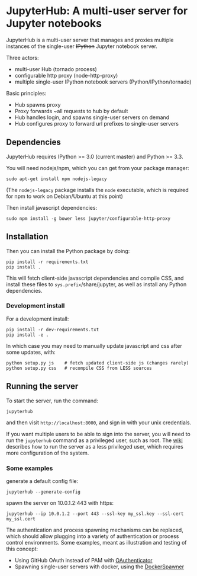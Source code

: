 # JupyterHub: A multi-user server for Jupyter notebooks

JupyterHub is a multi-user server that manages and proxies multiple instances of the single-user <del>IPython</del> Jupyter notebook server.

Three actors:

- multi-user Hub (tornado process)
- configurable http proxy (node-http-proxy)
- multiple single-user IPython notebook servers (Python/IPython/tornado)

Basic principles:

- Hub spawns proxy
- Proxy forwards ~all requests to hub by default
- Hub handles login, and spawns single-user servers on demand
- Hub configures proxy to forward url prefixes to single-user servers


## Dependencies

JupyterHub requires IPython >= 3.0 (current master) and Python >= 3.3.

You will need nodejs/npm, which you can get from your package manager:

    sudo apt-get install npm nodejs-legacy

(The `nodejs-legacy` package installs the `node` executable,
which is required for npm to work on Debian/Ubuntu at this point)

Then install javascript dependencies:

    sudo npm install -g bower less jupyter/configurable-http-proxy


## Installation

Then you can install the Python package by doing:

    pip install -r requirements.txt
    pip install .

This will fetch client-side javascript dependencies and compile CSS,
and install these files to `sys.prefix`/share/jupyter, as well as
install any Python dependencies.


### Development install

For a development install:

    pip install -r dev-requirements.txt
    pip install -e .

In which case you may need to manually update javascript and css after some updates, with:

    python setup.py js    # fetch updated client-side js (changes rarely)
    python setup.py css   # recompile CSS from LESS sources


## Running the server

To start the server, run the command:

    jupyterhub

and then visit `http://localhost:8000`, and sign in with your unix credentials.

If you want multiple users to be able to sign into the server, you will need to run the
`jupyterhub` command as a privileged user, such as root.
The [wiki](https://github.com/jupyter/jupyterhub/wiki/Using-sudo-to-run-the-server-as-non-root) describes how to run the server
as a less privileged user, which requires more configuration of the system.

### Some examples

generate a default config file:

    jupyterhub --generate-config

spawn the server on 10.0.1.2:443 with https:

    jupyterhub --ip 10.0.1.2 --port 443 --ssl-key my_ssl.key --ssl-cert my_ssl.cert

The authentication and process spawning mechanisms can be replaced,
which should allow plugging into a variety of authentication or process control environments.
Some examples, meant as illustration and testing of this concept:

- Using GitHub OAuth instead of PAM with [OAuthenticator](https://github.com/jupyter/oauthenticator)
- Spawning single-user servers with docker, using the [DockerSpawner](https://github.com/jupyter/dockerspawner)
